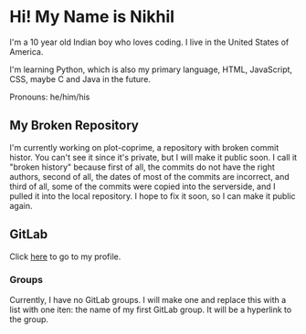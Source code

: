 # Hi! My Name is Nikhil

I'm a 10 year old Indian boy who loves coding. I live in the United States of America.

I'm learning Python, which is also my primary language, HTML, JavaScript, CSS, maybe C and Java in the future.

Pronouns: he/him/his

## My Broken Repository

I'm currently working on plot-coprime, a repository with broken commit histor. You can't see it since it's private, but I will make it public soon. I call it "broken history" because first of all, the commits do not have the right authors, second of all, the dates of most of the commits are incorrect, and third of all, some of the commits were copied into the serverside, and I pulled it into the local repository. I hope to fix it soon, so I can make it public again.

## GitLab

Click [here](https://gitlab.com/nikhil12322) to go to my profile.

### Groups

Currently, I have no GitLab groups. I will make one and replace this with a list with one iten: the name of my first GitLab group. It will be a hyperlink to the group.

<!--
**nikhil12322/nikhil12322** is a ✨ _special_ ✨ repository because its `README.md` (this file) appears on your GitHub profile.

Here are some ideas to get you started:

- 🔭 I’m currently working on ...
- 🌱 I’m currently learning ...
- 👯 I’m looking to collaborate on ...
- 🤔 I’m looking for help with ...
- 💬 Ask me about ...
- 📫 How to reach me: ...
- 😄 Pronouns: ...
- ⚡ Fun fact: ...
-->
